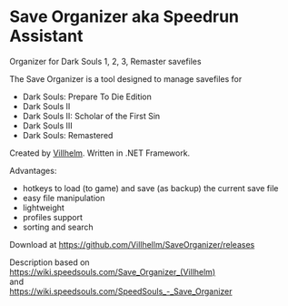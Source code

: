 # Save Organizer aka Speedrun Assistant
Organizer for Dark Souls 1, 2, 3, Remaster savefiles

The Save Organizer is a tool designed to manage savefiles for 
- Dark Souls: Prepare To Die Edition
- Dark Souls II
- Dark Souls II: Scholar of the First Sin
- Dark Souls III
- Dark Souls: Remastered

Created by [Villhelm](https://github.com/Villhellm "Villhelm"). Written in .NET Framework.

Advantages: 
- hotkeys to load (to game) and save (as backup) the current save file
- easy file manipulation
- lightweight
- profiles support
- sorting and search

Download at https://github.com/Villhellm/SaveOrganizer/releases

Description based on  
https://wiki.speedsouls.com/Save_Organizer_(Villhelm)       
and         
https://wiki.speedsouls.com/SpeedSouls_-_Save_Organizer

